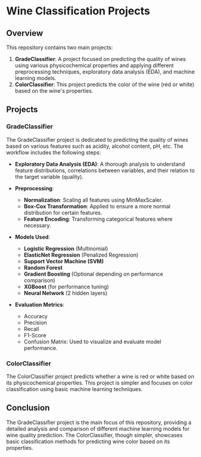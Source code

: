 # Wine Classification Projects

## Overview

This repository contains two main projects:

1. **GradeClassifier**: A project focused on predicting the quality of wines using various physicochemical properties and applying different preprocessing techniques, exploratory data analysis (EDA), and machine learning models.
2. **ColorClassifier**: This project predicts the color of the wine (red or white) based on the wine's properties.

## Projects

### GradeClassifier
The GradeClassifier project is dedicated to predicting the quality of wines based on various features such as acidity, alcohol content, pH, etc. The workflow includes the following steps:

- **Exploratory Data Analysis (EDA)**: A thorough analysis to understand feature distributions, correlations between variables, and their relation to the target variable (quality).
  
- **Preprocessing**:
  - **Normalization**: Scaling all features using MinMaxScaler.
  - **Box-Cox Transformation**: Applied to ensure a more normal distribution for certain features.
  - **Feature Encoding**: Transforming categorical features where necessary.

- **Models Used**:
  - **Logistic Regression** (Multinomial)
  - **ElasticNet Regression** (Penalized Regression)
  - **Support Vector Machine (SVM)**
  - **Random Forest**
  - **Gradient Boosting** (Optional depending on performance comparison)
  - **XGBoost** (for performance tuning)
  - **Neural Network** (2 hidden layers)

- **Evaluation Metrics**:
  - Accuracy
  - Precision
  - Recall
  - F1-Score
  - Confusion Matrix: Used to visualize and evaluate model performance.

### ColorClassifier
The ColorClassifier project predicts whether a wine is red or white based on its physicochemical properties. This project is simpler and focuses on color classification using basic machine learning techniques.

## Conclusion

The GradeClassifier project is the main focus of this repository, providing a detailed analysis and comparison of different machine learning models for wine quality prediction. The ColorClassifier, though simpler, showcases basic classification methods for predicting wine color based on its properties.
